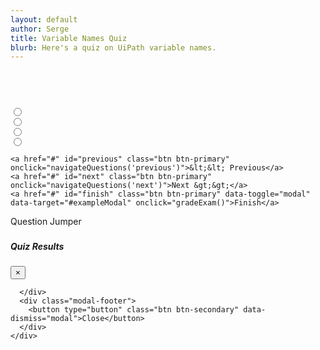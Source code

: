 ```yaml
---
layout: default
author: Serge
title: Variable Names Quiz
blurb: Here's a quiz on UiPath variable names.
---
```



<div class="container">


<script>


class Exam {
    constructor(examQuestions) {
	//console.log("The size is: " + examQuestions.length);
	examQuestions = JSON.parse(examQuestions);
	console.log("The size is: " + examQuestions.length);
	examQuestions = examQuestions.slice(10,15);
	
	console.log("In constructor with these: " + examQuestions);
      this.questions = new Array();
		let i = 0;
		//console.log("Start of for loop" + questions.length);
		alert("About to enter for loop");
	  	for (i = 0; i < examQuestions.length; i++) {
			let id = examQuestions[i].id;
			alert(id);
			let query = examQuestions[i].query;
			let answer = examQuestions[i].answer;
			let options = new Array();
			let objectives = new Array();
			//console.log("Start of j loop" + examQuestions[i].options.length);
			let j = 0;
			for (j = 0; j < examQuestions[i].options.length; j++) {
				let text = examQuestions[i].options[j].text;
				let correct = examQuestions[i].options[j].correct;
				let selected = examQuestions[i].options[j].selected;
				options.push(new Option(text, correct, selected));
				//console.log(text);
				//console.log("Value of j" + j);
			}
			let k = 0;
			for (k = 0; k < examQuestions[i].objectives.length; k++) {
				objectives.push(examQuestions[i].objectives[k]);
				//console.log(k);
			}
			let question = new Question(id, query, answer, options, objectives);
			this.questions.push(question);
			//console.log('Question done');
		}
		//console.log("Done for loop");
  }
}

class Question {
  
  constructor(id, query, answer, options, objectives) {
    this.id=id;
    this.query = query;
    this.answer = answer;
    this.options = options;
    this.objectives = objectives;
  }
  
}
class Option {
  constructor(text, correct, selected) {
    this.text = text;
    this.correct = correct;
    this.selected = selected;
  }
  
   isAnsweredCorrectly() {
    return (this.correct && this.selected);
  }
}

var questions = localStorage.getItem("questions");
  
console.log("Questions after pull " + questions);

var exam = new Exam(questions);
console.log(exam);

var questionNumber = 0;

window.addEventListener('load', function () {
  displayQuestion(0);
  document.getElementById("question-jumper").innerHTML;
  let buttons = "";
  	for (i = 0; i < exam.questions.length; i++) {
		var aTag = document.createElement('a');
		aTag.setAttribute('onClick','displayQuestion(\''+ i + '\')');
		aTag.setAttribute('class','btn btn-info mr-2');
		aTag.setAttribute('id', 'jumpTo'+i);
		aTag.innerHTML = "" + (i+1);
		document.getElementById("question-jumper").append(aTag);
	}
})

navigateQuestions = function(number){
console.log('navigateQuestions' + number);
	if(number=='next') {
		number = questionNumber + 1;
	}
	if(number=='previous') {
		number = questionNumber - 1;
	}
	displayQuestion(number);
}

displayQuestion = function(number){

	console.log("Number to display is " + number);

	exam.questions[questionNumber].options[0].checked = document.getElementById("option0").checked;
	exam.questions[questionNumber].options[1].checked = document.getElementById("option1").checked;
	exam.questions[questionNumber].options[2].checked = document.getElementById("option2").checked;
	exam.questions[questionNumber].options[3].checked = document.getElementById("option3").checked;

    questionNumber = number;

	questionNumber = parseInt(number, 10);

	let questionNumberDisplay = parseInt(number, 10) + 1;
	document.getElementById("questionNumber").innerHTML = "Question " + questionNumberDisplay;
	document.getElementById("query").innerHTML = exam.questions[questionNumber].query;
	document.getElementById("labelOption0").innerHTML = exam.questions[questionNumber].options[0].text;
	document.getElementById("labelOption1").innerHTML = exam.questions[questionNumber].options[1].text;
	document.getElementById("labelOption2").innerHTML = exam.questions[questionNumber].options[2].text;
	document.getElementById("labelOption3").innerHTML = exam.questions[questionNumber].options[3].text;
	

	
	document.getElementById("option0").checked = exam.questions[questionNumber].options[0].checked;
	document.getElementById("option1").checked = exam.questions[questionNumber].options[1].checked;
	document.getElementById("option2").checked = exam.questions[questionNumber].options[2].checked;
	document.getElementById("option3").checked = exam.questions[questionNumber].options[3].checked;	
	
	var radios = document.querySelectorAll('input[type="radio"]:checked');
	var value = radios.length>0? radios[0].value: null;
	
	
	document.getElementById("previous").setAttribute("class", "enabled btn btn-primary");
	document.getElementById("next").setAttribute("class", "enabled btn btn-primary");
	if (questionNumber==0) {
		document.getElementById("previous").setAttribute("class", "disabled btn btn-primary");
	}
	if (questionNumber == (exam.questions.length-1)) {
		document.getElementById("next").setAttribute("class", "disabled btn btn-primary");
	}
	
}

gradeExam = function(){

	//Make sure changes on the question they asked for the grade to be there.
	exam.questions[questionNumber].options[0].checked = document.getElementById("option0").checked;
	exam.questions[questionNumber].options[1].checked = document.getElementById("option1").checked;
	exam.questions[questionNumber].options[2].checked = document.getElementById("option2").checked;
	exam.questions[questionNumber].options[3].checked = document.getElementById("option3").checked;

	let correctCount = 0; 
	for (i = 0; i < exam.questions.length; i++) {
		let correct = true;
		for (j = 0; j < exam.questions[i].options.length; j++) {
			correct = (exam.questions[i].options[j].checked == exam.questions[i].options[j].correct);
			if (correct == false) {
				
				document.getElementById('jumpTo'+i).setAttribute('class', 'btn btn-danger  mr-2');
				break;
			} else {
				document.getElementById('jumpTo'+i).setAttribute('class', 'btn btn-success  mr-2');
			}
		}
		if (correct) {correctCount++}
	}
	//alert(correctCount);
	document.getElementById('score').innerHTML = 'You got '  + correctCount + ' out of ' + questions.length + ' correct.';
	
}


</script>

<br/><br/>


<div class="container">

<div class="card">
  <div class="card-header" id="questionNumber">
    
  </div>
  <div class="card-body">
    <h3 class="card-title" id="query"></h3>
	
	
	
<div class="form-check">
  <input class="form-check-input" type="radio" name="optionRadios" id="option0" value="option0">
  <label class="form-check-label" for="option0" id="labelOption0">
    
  </label>
</div>
<div class="form-check">
  <input class="form-check-input" type="radio" name="optionRadios" id="option1" value="option1">
  <label class="form-check-label" for="option1" id="labelOption1">
    
  </label>
</div>
<div class="form-check">
  <input class="form-check-input" type="radio" name="optionRadios" id="option2" value="option2">
  <label class="form-check-label" for="option2" id="labelOption2">
    
  </label>
</div>
<div class="form-check">
  <input class="form-check-input" type="radio" name="optionRadios" id="option3" value="option3">
  <label class="form-check-label" for="option3" id="labelOption3">
    
  </label>
</div>
<div>
<p class="card-text">

    <a href="#" id="previous" class="btn btn-primary" onclick="navigateQuestions('previous')">&lt;&lt; Previous</a>
    <a href="#" id="next" class="btn btn-primary" onclick="navigateQuestions('next')">Next &gt;&gt;</a> 
    <a href="#" id="finish" class="btn btn-primary" data-toggle="modal" data-target="#exampleModal" onclick="gradeExam()">Finish</a>
		
</p>
<div>

</span>
</div>	
	
	
  </div>
</div>

<div class="card mt-2">
  <div class="card-header" id="questionJumperTitle">
    Question Jumper
  </div>
  <div class="card-body">
    <h3 class="card-title" id="query"></h3>
    <p class="card-text"><small class="text-muted"><span id="question-jumper"></small></p>  
 </div>
</div>
	
	
</div>

<!-- Modal -->
<div class="modal fade" id="exampleModal" tabindex="-1" aria-labelledby="exampleModalLabel" aria-hidden="true">
  <div class="modal-dialog">
    <div class="modal-content">
      <div class="modal-header">
        <h5 class="modal-title" id="exampleModalLabel">Quiz Results</h5>
        <button type="button" class="close" data-dismiss="modal" aria-label="Close">
          <span aria-hidden="true">&times;</span>
        </button>
      </div>
      <div id="score" class="modal-body">

      </div>
      <div class="modal-footer">
        <button type="button" class="btn btn-secondary" data-dismiss="modal">Close</button>
      </div>
    </div>
  </div>
</div>

</div>
